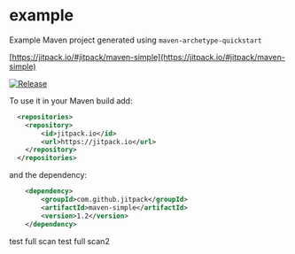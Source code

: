 # example

Example Maven project generated using `maven-archetype-quickstart`

[https://jitpack.io/#jitpack/maven-simple](https://jitpack.io/#jitpack/maven-simple)

[![Release](https://jitpack.io/v/jitpack/maven-simple.svg)](https://jitpack.io/#jitpack/maven-simple)

To use it in your Maven build add:
```xml
  <repositories>
	<repository>
	    <id>jitpack.io</id>
	    <url>https://jitpack.io</url>
	</repository>
  </repositories>
```

and the dependency:

```xml
	<dependency>
		<groupId>com.github.jitpack</groupId>
		<artifactId>maven-simple</artifactId>
		<version>1.2</version>
	</dependency>
```

test full scan
test full scan2

